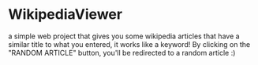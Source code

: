# WikipediaViewer
a simple web project that gives you some wikipedia articles that have a similar title to what you entered, it works like a keyword!
By clicking on the "RANDOM ARTICLE" button, you'll be redirected to a random article :)
